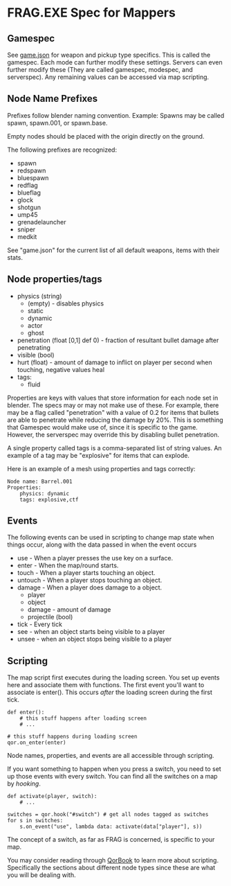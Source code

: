 # FRAG.EXE Spec for Mappers

## Gamespec

See [game.json](https://github.com/flipcoder/FRAG.EXE/blob/master/bin/mods/FRAG.EXE/data/game.json) for weapon and
pickup type specifics. This is called the gamespec.  Each mode can further modify these settings.  Servers
can even further modify these (They are called gamespec, modespec, and serverspec).  Any remaining values can
be accessed via map scripting.

## Node Name Prefixes

Prefixes follow blender naming convention.
Example: Spawns may be called spawn, spawn.001, or spawn.base.

Empty nodes should be placed with the origin directly on the ground.

The following prefixes are recognized:

- spawn
- redspawn
- bluespawn
- redflag
- blueflag
- glock
- shotgun
- ump45
- grenadelauncher
- sniper
- medkit

See "game.json" for the current list of all default weapons, items with their stats.

## Node properties/tags

- physics (string)
    - (empty) - disables physics
    - static
    - dynamic
    - actor
    - ghost
- penetration (float [0,1] def 0) - fraction of resultant bullet damage after penetrating
- visible (bool)
- hurt (float) - amount of damage to inflict on player per second when touching, negative values heal
- tags:
    - fluid

Properties are keys with values that store information for each node set in blender.
The specs may or may not make use of these.
For example, there may be a flag called "penetration" with a value of
0.2 for items that bullets are able to penetrate while reducing the damage by 20%.
This is something that Gamespec would make use of, since it is specific to the game.
However, the serverspec may override this by disabling bullet penetration.

A single property called tags is a comma-separated list of string values.
An example of a tag may be "explosive" for items that can explode.

Here is an example of a mesh using properties and tags correctly:

```
Node name: Barrel.001
Properties:
    physics: dynamic
    tags: explosive,ctf
```

## Events

The following events can be used in scripting to change map state when things occur,
along with the data passed in when the event occurs

- use - When a player presses the use key on a surface.
- enter - When the map/round starts.
- touch - When a player starts touching an object.
- untouch - When a player stops touching an object.
- damage - When a player does damage to a object.
    - player
    - object
    - damage - amount of damage
    - projectile (bool)
- tick - Every tick
- see - when an object starts being visible to a player
- unsee - when an object stops being visible to a player

## Scripting

The map script first executes during the loading screen.  You set up events here
and associate them with functions.  The first event you'll want to associate is
enter().  This occurs *after* the loading screen during the first tick.

```
def enter():
    # this stuff happens after loading screen
    # ...
    
# this stuff happens during loading screen
qor.on_enter(enter)
```

Node names, properties, and events are all accessible through scripting.

If you want something to happen when you press a switch, you need to set up
those events with every switch.  You can find all the switches on a map by
*hooking*.

```
def activate(player, switch):
    # ...

switches = qor.hook("#switch") # get all nodes tagged as switches
for s in switches:
    s.on_event("use", lambda data: activate(data["player"], s))
```

The concept of a switch, as far as FRAG is concerned, is specific to your map.

You may consider reading through
[QorBook](https://github.com/flipcoder/qor/blob/master/QorBook.md)
to learn more about scripting.  Specifically the sections about different node
types since these are what you will be dealing with.

